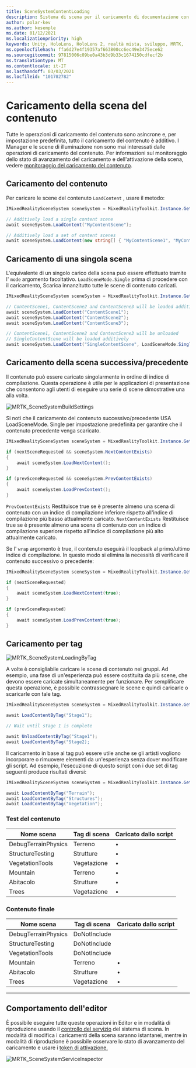 ```yaml
---
title: SceneSystemContentLoading
description: Sistema di scena per il caricamento di documentazione con MRTK
author: polar-kev
ms.author: kesemple
ms.date: 01/12/2021
ms.localizationpriority: high
keywords: Unity, HoloLens, HoloLens 2, realtà mista, sviluppo, MRTK,
ms.openlocfilehash: ffa6d27e4f19357af663800cc6ec49e3475ece62
ms.sourcegitcommit: 97815006c09be0a43b3d9b33c1674150cdfecf2b
ms.translationtype: MT
ms.contentlocale: it-IT
ms.lasthandoff: 03/03/2021
ms.locfileid: "101782782"
---
```

# <a name="content-scene-loading"></a>Caricamento della scena del contenuto

Tutte le operazioni di caricamento del contenuto sono asincrone e, per impostazione predefinita, tutto il caricamento del contenuto è additivo. I Manager e le scene di illuminazione non sono mai interessati dalle operazioni di caricamento del contenuto. Per informazioni sul monitoraggio dello stato di avanzamento del caricamento e dell'attivazione della scena, vedere [monitoraggio del caricamento del contenuto](scene-system-load-progress.md).

## <a name="loading-content"></a>Caricamento del contenuto

Per caricare le scene del contenuto `LoadContent` , usare il metodo:

```c#
IMixedRealitySceneSystem sceneSystem = MixedRealityToolkit.Instance.GetService<IMixedRealitySceneSystem>();

// Additively load a single content scene
await sceneSystem.LoadContent("MyContentScene");

// Additively load a set of content scenes
await sceneSystem.LoadContent(new string[] { "MyContentScene1", "MyContentScene2", "MyContentScene3" });
```

## <a name="single-scene-loading"></a>Caricamento di una singola scena

L'equivalente di un singolo carico della scena può essere effettuato tramite l' `mode` argomento facoltativo. `LoadSceneMode.Single` prima di procedere con il caricamento, Scarica innanzitutto tutte le scene di contenuto caricati.

```c#
IMixedRealitySceneSystem sceneSystem = MixedRealityToolkit.Instance.GetService<IMixedRealitySceneSystem>();

// ContentScene1, ContentScene2 and ContentScene3 will be loaded additively
await sceneSystem.LoadContent("ContentScene1");
await sceneSystem.LoadContent("ContentScene2");
await sceneSystem.LoadContent("ContentScene3");

// ContentScene1, ContentScene2 and ContentScene3 will be unloaded
// SingleContentScene will be loaded additively
await sceneSystem.LoadContent("SingleContentScene", LoadSceneMode.Single);
```

## <a name="next--previous-scene-loading"></a>Caricamento della scena successiva/precedente

Il contenuto può essere caricato singolarmente in ordine di indice di compilazione. Questa operazione è utile per le applicazioni di presentazione che consentono agli utenti di eseguire una serie di scene dimostrative una alla volta.

![MRTK_SceneSystemBuildSettings](../images/scene-system/MRTK_SceneSystemBuildSettings.png)

Si noti che il caricamento del contenuto successivo/precedente USA LoadSceneMode. Single per impostazione predefinita per garantire che il contenuto precedente venga scaricato.

```c#
IMixedRealitySceneSystem sceneSystem = MixedRealityToolkit.Instance.GetService<IMixedRealitySceneSystem>();

if (nextSceneRequested && sceneSystem.NextContentExists)
{
    await sceneSystem.LoadNextContent();
}

if (prevSceneRequested && sceneSystem.PrevContentExists)
{
    await sceneSystem.LoadPrevContent();
}
```

`PrevContentExists` Restituisce true se è presente almeno una scena di contenuto con un indice di compilazione inferiore rispetto all'indice di compilazione più basso attualmente caricato. `NextContentExists` Restituisce true se è presente almeno una scena di contenuto con un indice di compilazione superiore rispetto all'indice di compilazione più alto attualmente caricato.

Se l' `wrap` argomento è true, il contenuto eseguirà il loopback al primo/ultimo indice di compilazione. In questo modo si elimina la necessità di verificare il contenuto successivo o precedente:

```c#
IMixedRealitySceneSystem sceneSystem = MixedRealityToolkit.Instance.GetService<IMixedRealitySceneSystem>();

if (nextSceneRequested)
{
    await sceneSystem.LoadNextContent(true);
}

if (prevSceneRequested)
{
    await sceneSystem.LoadPrevContent(true);
}
```

## <a name="loading-by-tag"></a>Caricamento per tag

![MRTK_SceneSystemLoadingByTag](../images/scene-system/MRTK_SceneSystemLoadingByTag.png)

A volte è consigliabile caricare le scene di contenuto nei gruppi. Ad esempio, una fase di un'esperienza può essere costituita da più scene, che devono essere caricate simultaneamente per funzionare. Per semplificare questa operazione, è possibile contrassegnare le scene e quindi caricarle o scaricarle con tale tag.

```c#
IMixedRealitySceneSystem sceneSystem = MixedRealityToolkit.Instance.GetService<IMixedRealitySceneSystem>();

await LoadContentByTag("Stage1");

// Wait until stage 1 is complete

await UnloadContentByTag("Stage1");
await LoadContentByTag("Stage2);
```

Il caricamento in base al tag può essere utile anche se gli artisti vogliono incorporare o rimuovere elementi da un'esperienza senza dover modificare gli script. Ad esempio, l'esecuzione di questo script con i due set di tag seguenti produce risultati diversi:

```c#
IMixedRealitySceneSystem sceneSystem = MixedRealityToolkit.Instance.GetService<IMixedRealitySceneSystem>();

await LoadContentByTag("Terrain");
await LoadContentByTag("Structures");
await LoadContentByTag("Vegetation");
```

### <a name="testing-content"></a>Test del contenuto

Nome scena | Tag di scena | Caricato dallo script
---|---|---
DebugTerrainPhysics | Terreno | •
StructureTesting | Strutture | •
VegetationTools | Vegetazione | •
Mountain | Terreno | •
Abitacolo | Strutture | •
Trees | Vegetazione | •

### <a name="final-content"></a>Contenuto finale

Nome scena | Tag di scena | Caricato dallo script
---|---|---
DebugTerrainPhysics | DoNotInclude |
StructureTesting | DoNotInclude |
VegetationTools | DoNotInclude |
Mountain | Terreno | •
Abitacolo | Strutture | •
Trees | Vegetazione | •

---

## <a name="editor-behavior"></a>Comportamento dell'editor

È possibile eseguire tutte queste operazioni in Editor e in modalità di riproduzione usando il [controllo del servizio](../../configuration/mixed-reality-configuration-guide.md#editor-utilities) del sistema di scena. In modalità di modifica i caricamenti della scena saranno istantanei, mentre in modalità di riproduzione è possibile osservare lo stato di avanzamento del caricamento e usare i [token di attivazione.](scene-system-load-progress.md)

![MRTK_SceneSystemServiceInspector](../images/scene-system/MRTK_SceneSystemServiceInspector.PNG)
